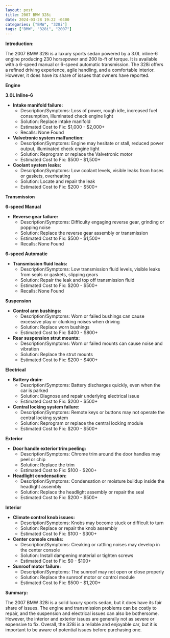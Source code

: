 ```yaml
---
layout: post
title: 2007 BMW 328i
date: 2024-03-28 19:22 -0400
categories: ["BMW", "328i"]
tags: ["BMW", "328i", "2007"]
---
```

**Introduction:**

The 2007 BMW 328i is a luxury sports sedan powered by a 3.0L inline-6 engine producing 230 horsepower and 200 lb-ft of torque. It is available with a 6-speed manual or 6-speed automatic transmission. The 328i offers a refined driving experience, agile handling, and a comfortable interior. However, it does have its share of issues that owners have reported.

**Engine**

**3.0L Inline-6**

* **Intake manifold failure:**
    * Description/Symptoms: Loss of power, rough idle, increased fuel consumption, illuminated check engine light
    * Solution: Replace intake manifold
    * Estimated Cost to Fix: $1,000 - $2,000+
    * Recalls: None Found
* **Valvetronic system malfunction:**
    * Description/Symptoms: Engine may hesitate or stall, reduced power output, illuminated check engine light
    * Solution: Reprogram or replace the Valvetronic motor
    * Estimated Cost to Fix: $500 - $1,500+
* **Coolant system leaks:**
    * Description/Symptoms: Low coolant levels, visible leaks from hoses or gaskets, overheating
    * Solution: Locate and repair the leak
    * Estimated Cost to Fix: $200 - $500+

**Transmission**

**6-speed Manual**

* **Reverse gear failure:**
    * Description/Symptoms: Difficulty engaging reverse gear, grinding or popping noise
    * Solution: Replace the reverse gear assembly or transmission
    * Estimated Cost to Fix: $500 - $1,500+
    * Recalls: None Found

**6-speed Automatic**

* **Transmission fluid leaks:**
    * Description/Symptoms: Low transmission fluid levels, visible leaks from seals or gaskets, slipping gears
    * Solution: Repair the leak and top off transmission fluid
    * Estimated Cost to Fix: $200 - $500+
    * Recalls: None Found

**Suspension**

* **Control arm bushings:**
    * Description/Symptoms: Worn or failed bushings can cause excessive play or clunking noises when driving
    * Solution: Replace worn bushings
    * Estimated Cost to Fix: $400 - $800+
* **Rear suspension strut mounts:**
    * Description/Symptoms: Worn or failed mounts can cause noise and vibration
    * Solution: Replace the strut mounts
    * Estimated Cost to Fix: $200 - $400+

**Electrical**

* **Battery drain:**
    * Description/Symptoms: Battery discharges quickly, even when the car is parked
    * Solution: Diagnose and repair underlying electrical issue
    * Estimated Cost to Fix: $200 - $500+
* **Central locking system failure:**
    * Description/Symptoms: Remote keys or buttons may not operate the central locking system
    * Solution: Reprogram or replace the central locking module
    * Estimated Cost to Fix: $200 - $500+

**Exterior**

* **Door handle exterior trim peeling:**
    * Description/Symptoms: Chrome trim around the door handles may peel or chip
    * Solution: Replace the trim
    * Estimated Cost to Fix: $100 - $200+
* **Headlight condensation:**
    * Description/Symptoms: Condensation or moisture buildup inside the headlight assembly
    * Solution: Replace the headlight assembly or repair the seal
    * Estimated Cost to Fix: $200 - $500+

**Interior**

* **Climate control knob issues:**
    * Description/Symptoms: Knobs may become stuck or difficult to turn
    * Solution: Replace or repair the knob assembly
    * Estimated Cost to Fix: $100 - $300+
* **Center console creaks:**
    * Description/Symptoms: Creaking or rattling noises may develop in the center console
    * Solution: Install dampening material or tighten screws
    * Estimated Cost to Fix: $0 - $100+
* **Sunroof motor failure:**
    * Description/Symptoms: The sunroof may not open or close properly
    * Solution: Replace the sunroof motor or control module
    * Estimated Cost to Fix: $500 - $1,200+

**Summary:**

The 2007 BMW 328i is a solid luxury sports sedan, but it does have its fair share of issues. The engine and transmission problems can be costly to repair, and the suspension and electrical issues can also be bothersome. However, the interior and exterior issues are generally not as severe or expensive to fix. Overall, the 328i is a reliable and enjoyable car, but it is important to be aware of potential issues before purchasing one.
